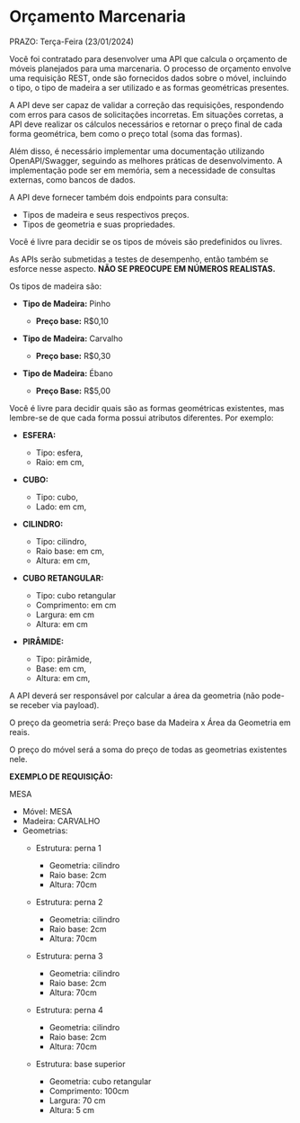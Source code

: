 # Orçamento Marcenaria

PRAZO: Terça-Feira (23/01/2024)

Você foi contratado para desenvolver uma API que calcula o orçamento de móveis planejados para uma marcenaria. O processo de orçamento envolve uma requisição REST, onde são fornecidos dados sobre o móvel, incluindo o tipo, o tipo de madeira a ser utilizado e as formas geométricas presentes.

A API deve ser capaz de validar a correção das requisições, respondendo com erros para casos de solicitações incorretas. Em situações corretas, a API deve realizar os cálculos necessários e retornar o preço final de cada forma geométrica, bem como o preço total (soma das formas).

Além disso, é necessário implementar uma documentação utilizando OpenAPI/Swagger, seguindo as melhores práticas de desenvolvimento. A implementação pode ser em memória, sem a necessidade de consultas externas, como bancos de dados.

A  API deve fornecer também dois endpoints para consulta:
-   Tipos de madeira e seus respectivos preços.
-   Tipos de geometria e suas propriedades.

Você é livre para decidir se os tipos de móveis são predefinidos ou livres.

As APIs serão submetidas a testes de desempenho, então também se esforce nesse aspecto. **NÃO SE PREOCUPE EM NÚMEROS REALISTAS.**

Os tipos de madeira são:

- **Tipo de Madeira:** Pinho
  - **Preço base:** R$0,10

- **Tipo de Madeira:** Carvalho
  - **Preço base:** R$0,30

- **Tipo de Madeira:** Ébano
  - **Preço Base:** R$5,00

Você é livre para decidir quais são as formas geométricas existentes, mas lembre-se de que cada forma possui atributos diferentes. Por exemplo:

- **ESFERA:**
  - Tipo: esfera,
  - Raio: em cm,

- **CUBO:**
  - Tipo: cubo,
  - Lado: em cm,

- **CILINDRO:**
  - Tipo: cilindro,
  - Raio base: em cm,
  - Altura: em cm,

- **CUBO RETANGULAR:**
  - Tipo: cubo retangular
  - Comprimento: em cm
  - Largura:  em cm
  - Altura: em cm

- **PIRÂMIDE:**
  - Tipo: pirâmide,
  - Base: em cm,
  - Altura: em cm,

A API deverá ser responsável por calcular a área da geometria (não pode-se receber via payload).

O preço da geometria será: Preço base da Madeira x Área da Geometria em reais.

O preço do móvel será a soma do preço de todas as geometrias existentes nele.

**EXEMPLO DE REQUISIÇÃO:**

MESA

- Móvel: MESA
- Madeira: CARVALHO
- Geometrias: 
	- Estrutura: perna 1
	  - Geometria: cilindro
	  - Raio base: 2cm
	  - Altura: 70cm

	- Estrutura: perna 2
	  - Geometria: cilindro
	  - Raio base: 2cm
	  - Altura: 70cm

	- Estrutura: perna 3
	  - Geometria: cilindro
	  - Raio base: 2cm
	  - Altura: 70cm

	- Estrutura: perna 4
	  - Geometria: cilindro
	  - Raio base: 2cm
	  - Altura: 70cm

	- Estrutura: base superior
	  - Geometria: cubo retangular
	  - Comprimento: 100cm
	  - Largura:  70 cm
	  - Altura: 5 cm
